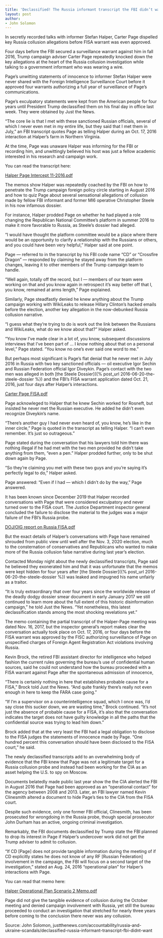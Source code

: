 ```yaml
---
title: 'Declassified! The Russia informant transcript the FBI didn’t want Americans to see'
layout: post
author:
- John Solomon
---
```


In secretly recorded talks with informer Stefan Halper, Carter Page dispelled key Russia collusion allegations before FISA warrant was even approved.

Four days before the FBI secured a surveillance warrant against him in fall 2016, Trump campaign adviser Carter Page repeatedly knocked down the key allegations at the heart of the Russia collusion investigation while talking to a government informant who was wearing a wire.

Page’s unwitting statements of innocence to informer Stefan Halper were never shared with the Foreign Intelligence Surveillance Court before it approved four warrants authorizing a full year of surveillance of Page’s communications.

Page’s exculpatory statements were kept from the American people for four years until President Trump declassified them on his final day in office last week. They were obtained by Just the News.

“The core lie is that I met with these sanctioned Russian officials, several of which I never even met in my entire life, but they said that I met them in July,” an FBI transcript quotes Page as telling Halper during an Oct. 17, 2016 interaction at Halper’s farm in Northern Virginia.

At the time, Page was unaware Halper was informing for the FBI or recording him, and unwittingly believed his host was just a fellow academic interested in his research and campaign work.

You can read the transcript here:

[Halper Page Intercept 11-2016.pdf](https://justthenews.com/sites/default/files/2021-01/HalperPageIntercept11-2016.pdf)

The memos show Halper was repeatedly coached by the FBI on how to penetrate the Trump campaign foreign policy circle starting in August 2016 and how to quiz Page about several sensational allegations of collusion made by fellow FBI informant and former MI6 operative Christopher Steele in his now infamous dossier.

For instance, Halper prodded Page on whether he had played a role changing the Republican National Committee’s platform in summer 2016 to make it more favorable to Russia, as Steele’s dossier had alleged.

“I would have thought the platform committee would be a place where there would be an opportunity to clarify a relationship with the Russians or others, and you could have been very helpful,” Halper said at one point.

Page — referred to in the transcript by his FBI code name “CD” or “Crossfire Dragon” — responded by claiming he stayed away from the platform changes, leaving it to other members of the Trump campaign team to handle.

“Well again, totally off the record, but I — members of our team were working on that and you know again in retrospect it’s way better off that I, you know, remained at arms length,” Page explained.

Similarly, Page steadfastly denied he knew anything about the Trump campaign working with WikiLeaks to release Hillary Clinton’s hacked emails before the election, another key allegation in the now-debunked Russia collusion narrative.

“I guess what they’re trying to do is work out the link between the Russians and WikiLeaks, what do we know about that?” Halper asked.

“You know I’ve made clear in a lot of, you know, subsequent discussions interviews that I’ve been part of … I know nothing about that on a personal level,” Page stated. “You know no one’s ever said one word to me.”

But perhaps most significant is Page’s flat denial that he never met in July 2016 in Russia with two key sanctioned officials — oil executive Igor Sechin and Russian Federation official Igor Diveykin. Page’s contact with the two men was alleged in both [the Steele Dossier]({% post_url 2016-06-20-the-steele-dossier %}) and the FBI’s FISA warrant application dated Oct. 21, 2016, just four days after Halper’s interactions.

[Carter Page FISA.pdf](https://justthenews.com/sites/default/files/2020-12/CarterPageFISA.pdf)

Page acknowleged to Halper that he knew Sechin worked for Rosneft, but insisted he never met the Russian executive. He added he didn’t even recognize Diveykin’s name.

“There’s another guy I had never even heard of, you know, he’s like in the inner circle,” Page is quoted in the transcript as telling Halper. “I can’t even remember. It’s just so outrageous.”

Page stated during the conversation that his lawyers told him there was nothing illegal if he had met with the two men provided he didn’t take anything from them, “even a pen.” Halper prodded further, only to be shut down again by Page.

“So they’re claiming you met with these two guys and you’re saying it’s perfectly legal to do,” Halper asked.

Page answered: “Even if I had — which I didn’t do by the way,” Page answered.

It has been known since December 2019 that Halper recorded conversations with Page that were considered exculpatory and never turned over to the FISA court. The Justice Department inspector general concluded the failure to disclose the material to the judges was a major failure of the FBI’s Russia probe.

[DOJ/OIG report on Russia FISA.pdf](<https://justthenews.com/sites/default/files/2020-03/DOJOIG report on Russia FISA.pdf>)

But the exact details of Halper’s conversations with Page have remained shrouded from public view until well after the Nov. 3, 2020 election, much to the consternation of conservatives and Republicans who wanted to make more of the Russia collusion false narrative during last year’s election.

Contacted Monday night about the newly declassified transcripts, Page said he believed they exonerated him and that it was unfortunate that the memos were kept hidden for four years after [the Steele Dossier]({% post_url 2016-06-20-the-steele-dossier %}) was leaked and impugned his name unfairly as a traitor.

“It is truly extraordinary that over four years since the worldwide release of the deadly dodgy dossier smear document in early January 2017 we still continued to learn more about the full extent of this historic disinformation campaign,” he told Just the News. “Yet nonetheless, this latest declassification stands among the most shocking revelations yet.”

The memo containing the partial transcript of the Halper-Page meeting was dated Nov. 16, 2017, but the inspector general’s report makes clear the conversation actually took place on Oct. 17, 2016, or four days before the FISA warrant was approved by the FISC authorizing surveillance of Page on unspecified charges of Foreign Agent Registration Act violations involving Russia.

Kevin Brock, the retired FBI assistant director for intelligence who helped fashion the current rules governing the bureau’s use of confidential human sources, said he could not understand how the bureau proceeded with a FISA warrant against Page after the spontaneous admission of innocence,

“There is certainly nothing in here that establishes probable cause for a FISA,” Brock told Just the News. “And quite frankly there’s really not even enough in here to keep the FARA case going.”

“If I’m a supervisor on a counterintelligence squad, which I once was, I’d say close this sucker down, we are wasting time,” Brock continued. “It’s not just the absence of probable cause for a FISA, it’s also that the conversation indicates the target does not have guilty knowledge in all the paths that the confidential source was trying to lead him down.”

Brock added that at the very least the FBI had a legal obligation to disclose to the FISA judges the statements of innocence made by Page. “One hundred percent this conversation should have been disclosed to the FISA court,” he said.

The newly declassified transcripts add to an overwhelming body of evidence that the FBI knew that Page was not a legitimate target for a Russia collusion probe and instead had been working for the CIA as an asset helping the U.S. to spy on Moscow.

Documents belatedly made public last year show the the CIA alerted the FBI in August 2016 that Page had been approved as an “operational contact” for the agency between 2008 and 2013. Later, an FBI lawyer named Kevin Clinesmith altered a document to hide Page’s ties to the CIA from the FISA court.

Despite such evidence, only one former FBI official, Clinesmith, has been prosecuted for wrongdoing in the Russia probe, though special prosecutor John Durham has an active, ongoing criminal investigation.

Remarkably, the FBI documents declassified by Trump state the FBI planned to drop its interest in Page if Halper’s undercover work did not get the Trump adviser to admit to collusion.

“If CD [Page] does not provide tangible information during the meeting of if CD explicitly states he does not know of any RF [Russian Federation] involvement in the campaign, the FBI will focus on a second target of the investigation,” stated an Aug. 24, 2016 “operational plan” for Halper’s interactions with Page.

You can read that memo here:

[Halper Operational Plan Scenario 2 Memo.pdf](https://justthenews.com/sites/default/files/2021-01/HalperOperationalPlanScenario2Memo.pdf)

Page did not give the tangible evidence of collusion during the October meeting and denied campaign involvement with Russia, yet still the bureau proceeded to conduct an investigation that stretched for nearly three years before coming to the conclusion there never was any collusion.

Source: John Solomon, justthenews.com/accountability/russia-and-ukraine-scandals/declassified-russia-informant-transcript-fbi-didnt-want
